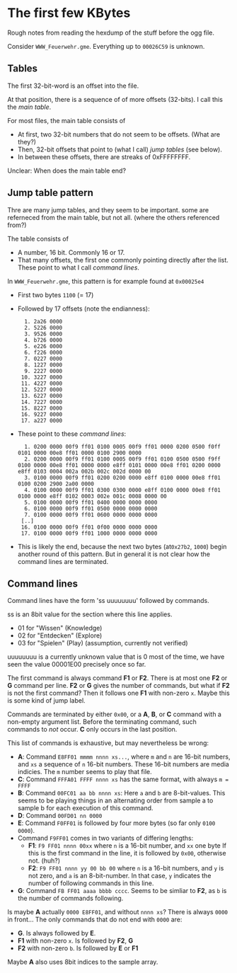 The first few KBytes
====================

Rough notes from reading the hexdump of the stuff before the ogg file.

Consider `WWW_Feuerwehr.gme`. Everything up to `00026C59` is unknown.

Tables
------

The first 32-bit-word is an offset into the file.

At that position, there is a sequence of of more offsets (32-bits). I call this the *main table*.

For most files, the main table consists of
 * At first, two 32-bit numbers that do not seem to be offsets. (What are they?)
 * Then, 32-bit offsets that point to (what I call) *jump tables* (see below).
 * In between these offsets, there are streaks of 0xFFFFFFFF.

Unclear: When does the main table end?

Jump table pattern
------------------

Thre are many jump tables, and they seem to be important. some are referneced from the main table, but not all. (where the others referenced from?)

The table consists of
 * A number,  16 bit. Commonly 16 or 17.
 * That many offsets, the first one commonly pointing directly after the list. These point to what I call *command lines*.

In `WWW_Feuerwehr.gme`, this pattern is for example found at `0x00025e4`
 * First two bytes `1100` (= 17)
 * Followed by 17 offsets (note the endianness):

         1. 2a26 0000
         2. 5226 0000
         3. 9526 0000
         4. b726 0000
         5. e226 0000
         6. f226 0000
         7. 0227 0000
         8. 1227 0000
         9. 2227 0000
        10. 3227 0000
        11. 4227 0000
        12. 5227 0000
        13. 6227 0000
        14. 7227 0000
        15. 8227 0000
        16. 9227 0000
        17. a227 0000

 * These point to these *command lines*:

         1. 0200 0000 00f9 ff01 0100 0005 00f9 ff01 0000 0200 0500 f0ff 0101 0000 00e8 ff01 0000 0100 2900 0000
         2. 0200 0000 00f9 ff01 0100 0005 00f9 ff01 0100 0500 0500 f9ff 0100 0000 00e8 ff01 0000 0000 e8ff 0101 0000 00e8 ff01 0200 0000 e8ff 0103 0004 002a 002b 002c 002d 0000 00
         3. 0100 0000 00f9 ff01 0200 0200 0000 e8ff 0100 0000 00e8 ff01 0100 0200 2900 2a00 0000
         4. 0100 0000 00f9 ff01 0300 0300 0000 e8ff 0100 0000 00e8 ff01 0100 0000 e8ff 0102 0003 002e 001c 0008 0000 00
         5. 0100 0000 00f9 ff01 0400 0000 0000 0000
         6. 0100 0000 00f9 ff01 0500 0000 0000 0000
         7. 0100 0000 00f9 ff01 0600 0000 0000 0000
        [..]
        16. 0100 0000 00f9 ff01 0f00 0000 0000 0000
        17. 0100 0000 00f9 ff01 1000 0000 0000 0000

  * This is likely the end, because the next two bytes (at`0x27b2`, `1000`) begin another round of this pattern. But in general it is not clear how the command lines are terminated.

Command lines
-------------

Command lines have the form 'ss uuuuuuuu' followed by commands.

ss is an 8bit value for the section where this line applies.  
 * 01 for "Wissen" (Knowledge)
 * 02 for "Entdecken" (Explore)
 * 03 for "Spielen" (Play) (assumption, currently not verified)

uuuuuuuu is a currently unknown value that is 0 most of the time, we have seen the value 00001E00 precisely once so far.

The first command is always command **F1** or **F2**. There is at most one **F2** or **G** command per line. **F2** or **G** gives the number of commands, but what if **F2** is not the first command? Then it follows one **F1** with non-zero `x`. Maybe this is some kind of jump label.

Commands are terminated by either `0x00`, or a **A**, **B**, or **C** command with a non-empty argument list. Before the terminating command, such commands to *not* occur. **C** only occurs in the last position.

This list of commands is exhaustive, but may nevertheless be wrong:
 * **A**: Command `E8FF01 mmmm nnnn xs...`, where `m` and `n` are 16-bit numbers, and `xs` a sequence of `n` 16-bit numbers. These 16-bit numbers are media indicies. The `m` number seems to play that file.
 * **C**: Command `FFFA01 FFFF nnnn xs` has the same format, with always `m = FFFF`
 * **B**: Command `00FC01 aa bb nnnn xs`: Here `a` and `b` are 8-bit-values. This seems to be playing things in an alternating order from sample a to sample b for each execution of this command. 
 * **D**: Command `00FD01 nn 0000`
 * **E**: Command `F0FF01` is followed by four more bytes (so far only `0100 0000`).
 * Command `F9FF01` comes in two variants of differing lengths:
   - **F1**: `F9 FF01 nnnn 00xx` where `n` is a 16-bit number, and `xx` one byte
     If this is the first command in the line, it is followed by `0x00`, otherwise not. (huh?)
   - **F2**: `F9 FF01 nnnn yy 00 bb 00` where `n` is a 16-bit numbers, and `y` is not zero, and `a` is an 8-bit-number. In that case, `y` indicates the number of following commands in this line.
 * **G**: Command `FB FF01 aaaa bbbb cccc`. Seems to be simliar to **F2**, as `b` is the number of commands following.

Is maybe **A** actually `0000 E8FF01`, and without `nnnn xs`? There is always `0000` in front... The only commands that do not end with `0000` are:
 * **G**. Is always followed by **E**.
 * **F1** with non-zero `x`. Is followed by **F2**, **G**
 * **F2** with non-zero `b`. Is followed by **E** or **F1**

Maybe **A** also uses 8bit indices to the sample array.